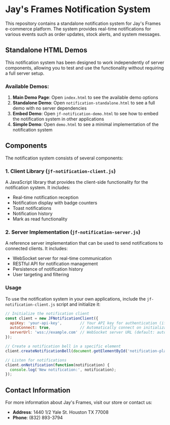 # Jay's Frames Notification System

This repository contains a standalone notification system for Jay's Frames e-commerce platform. The system provides real-time notifications for various events such as order updates, stock alerts, and system messages.

## Standalone HTML Demos

This notification system has been designed to work independently of server components, allowing you to test and use the functionality without requiring a full server setup.

### Available Demos:

1. **Main Demo Page**: Open `index.html` to see the available demo options
2. **Standalone Demo**: Open `notification-standalone.html` to see a full demo with no server dependencies
3. **Embed Demo**: Open `jf-notification-demo.html` to see how to embed the notification system in other applications
4. **Simple Demo**: Open `demo.html` to see a minimal implementation of the notification system

## Components

The notification system consists of several components:

### 1. Client Library (`jf-notification-client.js`)

A JavaScript library that provides the client-side functionality for the notification system. It includes:

- Real-time notification reception
- Notification display with badge counters
- Toast notifications
- Notification history
- Mark as read functionality

### 2. Server Implementation (`jf-notification-server.js`)

A reference server implementation that can be used to send notifications to connected clients. It includes:

- WebSocket server for real-time communication
- RESTful API for notification management
- Persistence of notification history
- User targeting and filtering

### Usage

To use the notification system in your own applications, include the `jf-notification-client.js` script and initialize it:

```javascript
// Initialize the notification client
const client = new JFNotificationClient({
  apiKey: 'your-api-key',        // Your API key for authentication (if required)
  autoConnect: true,             // Automatically connect on initialization (default: true)
  serverUrl: 'wss://example.com' // WebSocket server URL (default: auto-detect)
});

// Create a notification bell in a specific element
client.createNotificationBell(document.getElementById('notification-placeholder'));

// Listen for notifications
client.onNotification(function(notification) {
  console.log('New notification:', notification);
});
```

## Contact Information

For more information about Jay's Frames, visit our store or contact us:

- **Address**: 1440 1/2 Yale St. Houston TX 77008
- **Phone**: (832) 893-3794